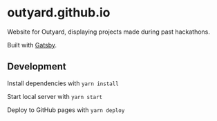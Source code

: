 # outyard.github.io

Website for Outyard, displaying projects made during past hackathons.

Built with [Gatsby](https://www.gatsbyjs.org/).

## Development

Install dependencies with `yarn install`

Start local server with `yarn start`

Deploy to GitHub pages with `yarn deploy`
